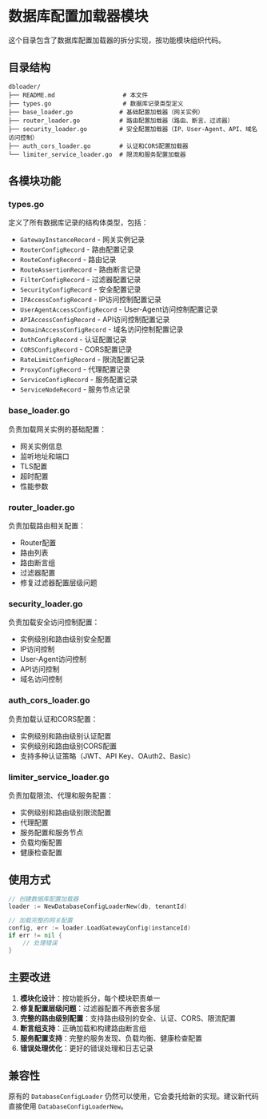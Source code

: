 # 数据库配置加载器模块

这个目录包含了数据库配置加载器的拆分实现，按功能模块组织代码。

## 目录结构

```
dbloader/
├── README.md                   # 本文件
├── types.go                    # 数据库记录类型定义
├── base_loader.go             # 基础配置加载器（网关实例）
├── router_loader.go           # 路由配置加载器（路由、断言、过滤器）
├── security_loader.go         # 安全配置加载器（IP、User-Agent、API、域名访问控制）
├── auth_cors_loader.go        # 认证和CORS配置加载器
└── limiter_service_loader.go  # 限流和服务配置加载器
```

## 各模块功能

### types.go
定义了所有数据库记录的结构体类型，包括：
- `GatewayInstanceRecord` - 网关实例记录
- `RouterConfigRecord` - 路由配置记录
- `RouteConfigRecord` - 路由记录
- `RouteAssertionRecord` - 路由断言记录
- `FilterConfigRecord` - 过滤器配置记录
- `SecurityConfigRecord` - 安全配置记录
- `IPAccessConfigRecord` - IP访问控制配置记录
- `UserAgentAccessConfigRecord` - User-Agent访问控制配置记录
- `APIAccessConfigRecord` - API访问控制配置记录
- `DomainAccessConfigRecord` - 域名访问控制配置记录
- `AuthConfigRecord` - 认证配置记录
- `CORSConfigRecord` - CORS配置记录
- `RateLimitConfigRecord` - 限流配置记录
- `ProxyConfigRecord` - 代理配置记录
- `ServiceConfigRecord` - 服务配置记录
- `ServiceNodeRecord` - 服务节点记录

### base_loader.go
负责加载网关实例的基础配置：
- 网关实例信息
- 监听地址和端口
- TLS配置
- 超时配置
- 性能参数

### router_loader.go
负责加载路由相关配置：
- Router配置
- 路由列表
- 路由断言组
- 过滤器配置
- 修复过滤器配置层级问题

### security_loader.go
负责加载安全访问控制配置：
- 实例级别和路由级别安全配置
- IP访问控制
- User-Agent访问控制
- API访问控制
- 域名访问控制

### auth_cors_loader.go
负责加载认证和CORS配置：
- 实例级别和路由级别认证配置
- 实例级别和路由级别CORS配置
- 支持多种认证策略（JWT、API Key、OAuth2、Basic）

### limiter_service_loader.go
负责加载限流、代理和服务配置：
- 实例级别和路由级别限流配置
- 代理配置
- 服务配置和服务节点
- 负载均衡配置
- 健康检查配置

## 使用方式

```go
// 创建数据库配置加载器
loader := NewDatabaseConfigLoaderNew(db, tenantId)

// 加载完整的网关配置
config, err := loader.LoadGatewayConfig(instanceId)
if err != nil {
    // 处理错误
}
```

## 主要改进

1. **模块化设计**：按功能拆分，每个模块职责单一
2. **修复配置层级问题**：过滤器配置不再嵌套多层
3. **完整的路由级别配置**：支持路由级别的安全、认证、CORS、限流配置
4. **断言组支持**：正确加载和构建路由断言组
5. **服务配置支持**：完整的服务发现、负载均衡、健康检查配置
6. **错误处理优化**：更好的错误处理和日志记录

## 兼容性

原有的 `DatabaseConfigLoader` 仍然可以使用，它会委托给新的实现。建议新代码直接使用 `DatabaseConfigLoaderNew`。 